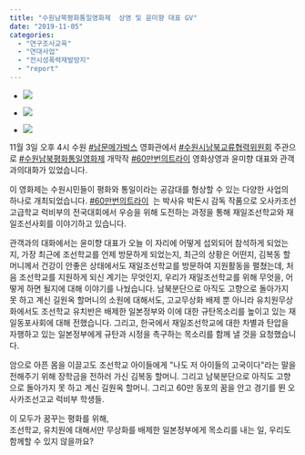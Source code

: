 ```yaml
---
title: "수원남북평화통일영화제  상영 및 윤미향 대표 GV"
date: "2019-11-05"
categories: 
  - "연구조사교육"
  - "연대사업"
  - "전시성폭력재발방지"
  - "report"
---
```


- ![](http://womenandwar.net/kr/wp-content/uploads/2019/11/74335436_2758928547471474_6271098447722446848_o-1024x1024.jpg)
    
- ![](http://womenandwar.net/kr/wp-content/uploads/2019/11/20191103_175632-1024x768.jpg)
    
- ![](http://womenandwar.net/kr/wp-content/uploads/2019/11/20191103_183445-1024x768.jpg)
    

11월 3일 오후 4시 수원 [#남문메가박스](https://www.facebook.com/hashtag/%EB%82%A8%EB%AC%B8%EB%A9%94%EA%B0%80%EB%B0%95%EC%8A%A4?source=feed_text&epa=HASHTAG&__xts__%5B0%5D=68.ARBKX5qkaNout_u6lJnQpRzGELN4eVfg1nW-KCiJi4lRRUycu-_C8JkiUZ0jNX4mSJRDGWYsfg6eG9ykflCgREHUXpmSzmucrznvAqf2ObCo8_dIAUXpdInOmPouj331TygEXKSlYR2TP3uttzoxbKDs-PwxjwBN9_UHjFwH9JFjFgfxbw9DoikquasMq06cdGZV3hBDYVgQowm2bi-GK3bf1EjTVLec8HgHJxXGcIvxagvGnjuURdrW3o2DvQafN8qensif9SBcOtdh_ajSrhiFfX7pdfR4rgjsZKv3hzHlA0Opw0z4pzAgBpDsbgEKMrjS87Qkz4p6_PwoN-NForRUOw&__tn__=%2ANKH-R) 영화관에서 [#수원시남북교류협력위원회](https://www.facebook.com/hashtag/%EC%88%98%EC%9B%90%EC%8B%9C%EB%82%A8%EB%B6%81%EA%B5%90%EB%A5%98%ED%98%91%EB%A0%A5%EC%9C%84%EC%9B%90%ED%9A%8C?source=feed_text&epa=HASHTAG&__xts__%5B0%5D=68.ARBKX5qkaNout_u6lJnQpRzGELN4eVfg1nW-KCiJi4lRRUycu-_C8JkiUZ0jNX4mSJRDGWYsfg6eG9ykflCgREHUXpmSzmucrznvAqf2ObCo8_dIAUXpdInOmPouj331TygEXKSlYR2TP3uttzoxbKDs-PwxjwBN9_UHjFwH9JFjFgfxbw9DoikquasMq06cdGZV3hBDYVgQowm2bi-GK3bf1EjTVLec8HgHJxXGcIvxagvGnjuURdrW3o2DvQafN8qensif9SBcOtdh_ajSrhiFfX7pdfR4rgjsZKv3hzHlA0Opw0z4pzAgBpDsbgEKMrjS87Qkz4p6_PwoN-NForRUOw&__tn__=%2ANKH-R) 주관으로 [#수원남북평화통일영화제](https://www.facebook.com/hashtag/%EC%88%98%EC%9B%90%EB%82%A8%EB%B6%81%ED%8F%89%ED%99%94%ED%86%B5%EC%9D%BC%EC%98%81%ED%99%94%EC%A0%9C?source=feed_text&epa=HASHTAG&__xts__%5B0%5D=68.ARBKX5qkaNout_u6lJnQpRzGELN4eVfg1nW-KCiJi4lRRUycu-_C8JkiUZ0jNX4mSJRDGWYsfg6eG9ykflCgREHUXpmSzmucrznvAqf2ObCo8_dIAUXpdInOmPouj331TygEXKSlYR2TP3uttzoxbKDs-PwxjwBN9_UHjFwH9JFjFgfxbw9DoikquasMq06cdGZV3hBDYVgQowm2bi-GK3bf1EjTVLec8HgHJxXGcIvxagvGnjuURdrW3o2DvQafN8qensif9SBcOtdh_ajSrhiFfX7pdfR4rgjsZKv3hzHlA0Opw0z4pzAgBpDsbgEKMrjS87Qkz4p6_PwoN-NForRUOw&__tn__=%2ANKH-R) 개막작 [#60만번의트라이](https://www.facebook.com/hashtag/60%EB%A7%8C%EB%B2%88%EC%9D%98%ED%8A%B8%EB%9D%BC%EC%9D%B4?source=feed_text&epa=HASHTAG&__xts__%5B0%5D=68.ARBKX5qkaNout_u6lJnQpRzGELN4eVfg1nW-KCiJi4lRRUycu-_C8JkiUZ0jNX4mSJRDGWYsfg6eG9ykflCgREHUXpmSzmucrznvAqf2ObCo8_dIAUXpdInOmPouj331TygEXKSlYR2TP3uttzoxbKDs-PwxjwBN9_UHjFwH9JFjFgfxbw9DoikquasMq06cdGZV3hBDYVgQowm2bi-GK3bf1EjTVLec8HgHJxXGcIvxagvGnjuURdrW3o2DvQafN8qensif9SBcOtdh_ajSrhiFfX7pdfR4rgjsZKv3hzHlA0Opw0z4pzAgBpDsbgEKMrjS87Qkz4p6_PwoN-NForRUOw&__tn__=%2ANKH-R) 영화상영과 윤미향 대표와 관객과의대화가 있었습니다.

이 영화제는 수원시민들이 평화와 통일이라는 공감대를 형상할 수 있는 다양한 사업의 하나로 개최되었습니다. [#60만번의트라이](https://www.facebook.com/hashtag/60%EB%A7%8C%EB%B2%88%EC%9D%98%ED%8A%B8%EB%9D%BC%EC%9D%B4?source=feed_text&epa=HASHTAG&__xts__%5B0%5D=68.ARBKX5qkaNout_u6lJnQpRzGELN4eVfg1nW-KCiJi4lRRUycu-_C8JkiUZ0jNX4mSJRDGWYsfg6eG9ykflCgREHUXpmSzmucrznvAqf2ObCo8_dIAUXpdInOmPouj331TygEXKSlYR2TP3uttzoxbKDs-PwxjwBN9_UHjFwH9JFjFgfxbw9DoikquasMq06cdGZV3hBDYVgQowm2bi-GK3bf1EjTVLec8HgHJxXGcIvxagvGnjuURdrW3o2DvQafN8qensif9SBcOtdh_ajSrhiFfX7pdfR4rgjsZKv3hzHlA0Opw0z4pzAgBpDsbgEKMrjS87Qkz4p6_PwoN-NForRUOw&__tn__=%2ANKH-R)  는 박사유 박돈시 감독 작품으로 오사카조선고급학교 럭비부의 전국대회에서 우승을 위해 도전하는 과정을 통해 재일조선학교와 재일조선사회를 이야기하고 있습니다.

  
관객과의 대화에서는 윤미향 대표가 오늘 이 자리에 어떻게 섭외되어 참석하게 되었는지, 가장 최근에 조선학교를 언제 방문하게 되었는지, 최근의 상황은 어떤지, 김복동 할머니께서 건강이 안좋은 상태에서도 재일조선학교를 방문하여 지원활동을 펼쳤는데, 처음 조선학교를 지원하게 되신 계기는 무엇인지, 우리가 재일조선학교를 위해 무엇을, 어떻게 하면 될지에 대해 이야기를 나눴습니다. 남북분단으로 아직도 고향으로 돌아가지 못 하고 계신 길원옥 할머니의 소원에 대해서도, 고교무상화 배제 뿐 아니라 유치원무상화에서도 조선학교 유치반은 배제한 일본정부와 이에 대한 규탄목소리를 높이고 있는 재일동포사회에 대해 전했습니다. 그리고, 한국에서 재일조선학교에 대한 차별과 탄압을 자행하고 있는 일본정부에게 규탄과 시정을 촉구하는 목소리를 함께 낼 것을 요청했습니다.  

암으로 아픈 몸을 이끌고도 조선학교 아이들에게 "나도 저 아이들의 고국이다"라는 말을 전해주기 위해 장학금을 전하러 가신 김복동 할머니. 그리고 남북분단으로 아직도 고향으로 돌아가지 못 하고 계신 길원옥 할머니. 그리고 60만 동포의 꿈을 안고 경기를 뛴 오사카조선고교 럭비부 학생들.

이 모두가 꿈꾸는 평화를 위해,  
조선학교, 유치원에 대해서만 무상화를 배제한 일본정부에게 목소리를 내는 일, 우리도 함께할 수 있지 않을까요?
